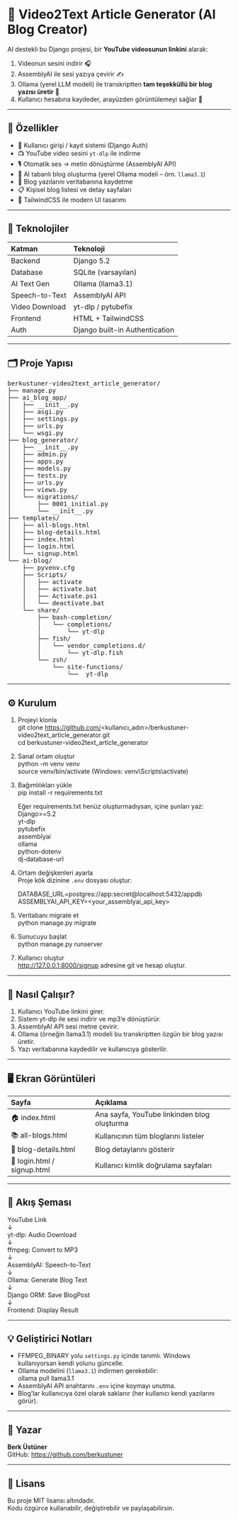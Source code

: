 # 🎥 Video2Text Article Generator (AI Blog Creator)

AI destekli bu Django projesi, bir **YouTube videosunun linkini** alarak:
1. Videonun sesini indirir 🎧  
2. AssemblyAI ile sesi yazıya çevirir ✍️  
3. Ollama (yerel LLM modeli) ile transkriptten **tam teşekküllü bir blog yazısı üretir** 🧠  
4. Kullanıcı hesabına kaydeder, arayüzden görüntülemeyi sağlar 💾

---

## 🚀 Özellikler

- 🔑 Kullanıcı girişi / kayıt sistemi (Django Auth)
- 📺 YouTube video sesini `yt-dlp` ile indirme
- 🎙️ Otomatik ses → metin dönüştürme (AssemblyAI API)
- 🧠 AI tabanlı blog oluşturma (yerel Ollama modeli – örn. `llama3.1`)
- 💾 Blog yazılarını veritabanına kaydetme
- 📋 Kişisel blog listesi ve detay sayfaları
- 🎨 TailwindCSS ile modern UI tasarımı

---

## 🧩 Teknolojiler

| Katman | Teknoloji |
|:--|:--|
| Backend | Django 5.2 |
| Database | SQLite (varsayılan) |
| AI Text Gen | Ollama (llama3.1) |
| Speech-to-Text | AssemblyAI API |
| Video Download | yt-dlp / pytubefix |
| Frontend | HTML + TailwindCSS |
| Auth | Django built-in Authentication |

---

## 🗂️ Proje Yapısı

<pre>
berkustuner-video2text_article_generator/
├── manage.py
├── ai_blog_app/
│   ├── __init__.py
│   ├── asgi.py
│   ├── settings.py
│   ├── urls.py
│   └── wsgi.py
├── blog_generator/
│   ├── __init__.py
│   ├── admin.py
│   ├── apps.py
│   ├── models.py
│   ├── tests.py
│   ├── urls.py
│   ├── views.py
│   └── migrations/
│       ├── 0001_initial.py
│       └── __init__.py
├── templates/
│   ├── all-blogs.html
│   ├── blog-details.html
│   ├── index.html
│   ├── login.html
│   └── signup.html
└── ai-blog/
    ├── pyvenv.cfg
    ├── Scripts/
    │   ├── activate
    │   ├── activate.bat
    │   ├── Activate.ps1
    │   └── deactivate.bat
    └── share/
        ├── bash-completion/
        │   └── completions/
        │       └── yt-dlp
        ├── fish/
        │   └── vendor_completions.d/
        │       └── yt-dlp.fish
        └── zsh/
            └── site-functions/
                └── _yt-dlp
</pre>



---

## ⚙️ Kurulum

1. Projeyi klonla  
   git clone https://github.com/<kullanıcı_adın>/berkustuner-video2text_article_generator.git  
   cd berkustuner-video2text_article_generator  

2. Sanal ortam oluştur  
   python -m venv venv  
   source venv/bin/activate  (Windows: venv\Scripts\activate)  

3. Bağımlılıkları yükle  
   pip install -r requirements.txt  

   Eğer requirements.txt henüz oluşturmadıysan, içine şunları yaz:  
   Django>=5.2  
   yt-dlp  
   pytubefix  
   assemblyai  
   ollama  
   python-dotenv  
   dj-database-url  

4. Ortam değişkenleri ayarla  
   Proje kök dizinine `.env` dosyası oluştur:  

   DATABASE_URL=postgres://app:secret@localhost:5432/appdb  
   ASSEMBLYAI_API_KEY=<your_assemblyai_api_key>  

5. Veritabanı migrate et  
   python manage.py migrate  

6. Sunucuyu başlat  
   python manage.py runserver  

7. Kullanıcı oluştur  
   http://127.0.0.1:8000/signup adresine git ve hesap oluştur.

---

## 🧠 Nasıl Çalışır?

1. Kullanıcı YouTube linkini girer.  
2. Sistem yt-dlp ile sesi indirir ve mp3’e dönüştürür.  
3. AssemblyAI API sesi metne çevirir.  
4. Ollama (örneğin llama3.1) modeli bu transkriptten özgün bir blog yazısı üretir.  
5. Yazı veritabanına kaydedilir ve kullanıcıya gösterilir.  

---

## 🖥️ Ekran Görüntüleri

| Sayfa | Açıklama |
|:--|:--|
| 🏠 index.html | Ana sayfa, YouTube linkinden blog oluşturma |
| 📚 all-blogs.html | Kullanıcının tüm bloglarını listeler |
| 📝 blog-details.html | Blog detaylarını gösterir |
| 🔐 login.html / signup.html | Kullanıcı kimlik doğrulama sayfaları |

---

## 🧩 Akış Şeması

YouTube Link  
↓  
yt-dlp: Audio Download  
↓  
ffmpeg: Convert to MP3  
↓  
AssemblyAI: Speech-to-Text  
↓  
Ollama: Generate Blog Text  
↓  
Django ORM: Save BlogPost  
↓  
Frontend: Display Result

---

## 💡 Geliştirici Notları

- FFMPEG_BINARY yolu `settings.py` içinde tanımlı. Windows kullanıyorsan kendi yolunu güncelle.  
- Ollama modelini (`llama3.1`) indirmen gerekebilir:  
  ollama pull llama3.1  
- AssemblyAI API anahtarını `.env` içine koymayı unutma.  
- Blog’lar kullanıcıya özel olarak saklanır (her kullanıcı kendi yazılarını görür).

---

## 👤 Yazar

**Berk Üstüner**  
GitHub: https://github.com/berkustuner  

---

## 🪪 Lisans

Bu proje MIT lisansı altındadır.  
Kodu özgürce kullanabilir, değiştirebilir ve paylaşabilirsin.
